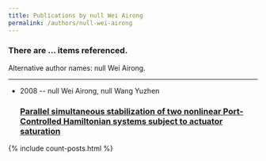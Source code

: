 ```yaml
---
title: Publications by null Wei Airong
permalink: /authors/null-wei-airong
---
```


<h3 id="number-posts">There are ... items referenced.</h3>
<p id='info-authors'>Alternative author names: null Wei Airong.</p>
<hr />
<ul class="post-list">
<li><span class='post-meta'>2008 -- null Wei Airong, null Wang Yuzhen</span><h3><a class='post-link' href="{{ site.baseurl }}/parallel-simultaneous-stabilization-of-two-nonlinear-port-controlled-hamiltonian-systems-subject-to-actuator-saturation">Parallel simultaneous stabilization of two nonlinear Port-Controlled Hamiltonian systems subject to actuator saturation</a></h3></li>

</ul>
{% include count-posts.html %}
